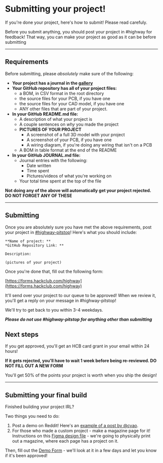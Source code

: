 # Submitting your project!

If you're done your project, here's how to submit! Please read carefuly.

Before you submit anything, you should post your project in #highway for feedback! That way, you can make your project as good as it can be before submitting

---

## Requirements

Before submitting, please *absolutely* make sure of the following:

- **Your project has a journal in the [gallery](/projects)**
- **Your GitHub repository has all of your project files:**
    - a BOM, in CSV format in the root directory
    - the source files for your PCB, if you have one
    - the source files for your CAD model, if you have one
    - ANY other files that are part of your project.
- **In your GitHub README.md file:**
    - A description of what your project is
    - A couple sentences on *why* you made the project
    - **PICTURES OF YOUR PROJECT**
        - A screenshot of a full 3D model with your project
        - A screenshot of your PCB, if you have one
        - A wiring diagram, if you're doing any wiring that isn't on a PCB
    - A BOM in table format at the end of the README
- **In your GitHub JOURNAL.md file:**
    - Journal entries with the following:
        - Date written
        - Time spent
        - Pictures/videos of what you're working on
    - Your total time spent at the top of the file

**Not doing any of the above will automatically get your project rejected. DO NOT FORGET ANY OF THESE**

---

## Submitting

Once you are absolutely sure you have met the above requirements, post your project in [#highway-pitstop](https://hackclub.slack.com/archives/C08S22XRYMU)! Here's what you should include:

```
**Name of project: **
*GitHub Repository Link: **

Description: 

(pictures of your project)
```

Once you're done that, fill out the following form:

[https://forms.hackclub.com/highway](https://forms.hackclub.com/highway)

It'll send over your project to our queue to be approved! When we review it, you'll get a reply on your message in #highway-pitstop!

We'll try to get back to you within 3-4 weekdays.

_**Please do *not* use #highway-pitstop for anything other than submitting**_

## Next steps

If you get approved, you'll get an HCB card grant in your email within 24 hours!

**If it gets rejected, you'll have to wait 1 week before being re-reviewed. DO NOT FILL OUT A NEW FORM**

You'll get 50% of the points your project is worth when you ship the design!

---

## Submitting your final build

Finished building your project IRL? 

Two things you need to do:

1. Post a demo on Reddit! Here's an [example of a post by @cyao](https://www.reddit.com/r/embedded/comments/1kwx5p7/i_built_the_fpga_raspberry_pi_zero_equivalent/).
2. For those who made a custom project - make a magazine page for it! Instructions on this [Figma design file](https://www.figma.com/design/JrUtKGmZKVaT8t2z12oybV/magazine-?node-id=0-1&t=qPMHT9OHuyUDMGj8-1) - we're going to physically print out a magazine, where each page has a project on it.

Then, fill out the [Demo Form](https://forms.hackclub.com/highway-demo) - we'll look at it in a few days and let you know if it's been approved!
